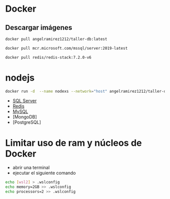 # Docker

## Descargar imágenes

```sh
docker pull angelramirez1212/taller-db:latest
```

```sh
docker pull mcr.microsoft.com/mssql/server:2019-latest
```

```sh
docker pull redis/redis-stack:7.2.0-v6
```

# nodejs

```sh
docker run -d  --name nodexs --network="host" angelramirez1212/taller-db:latest
```

- [SQL Server ](./SQL-Server/Config.md)
- [Redis](./Redis//Config.md)
- [MySQL](./Mysql//Config.md)
- [MongoDB]
- [PostgreSQL]

# Limitar uso de ram y núcleos de Docker

- abrir una terminal
- ejecutar el siguiente comando

```sh
echo [wsl2] > .wslconfig
echo memory=2GB >> .wslconfig
echo processors=2 >> .wslconfig
```
